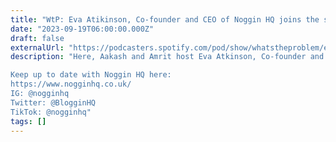 ```yaml
---
title: "WtP: Eva Atikinson, Co-founder and CEO of Noggin HQ joins the show to discuss the plethora of credit scoring issues faced by young people today."
date: "2023-09-19T06:00:00.000Z"
draft: false
externalUrl: "https://podcasters.spotify.com/pod/show/whatstheproblem/episodes/WtP-Eva-Atikinson--Co-founder-and-CEO-of-Noggin-HQ-joins-the-show-to-discuss-the-plethora-of-credit-scoring-issues-faced-by-young-people-today-e29fp57"
description: "Here, Aakash and Amrit host Eva Atkinson, Co-founder and CEO of Noggin HQ. Noggin HQ is building solutions to assist millennials and Gen Zs navigate an out-of-date credit scoring system. Tune in for details on the issues of credit scoring, how current systems are losing their fit for purpose, and Eva’s big picture thinking around how we can enable more people to have access to credit. 

Keep up to date with Noggin HQ here:
https://www.nogginhq.co.uk/
IG: @nogginhq
Twitter: @BlogginHQ
TikTok: @nogginhq"
tags: []
---
```


